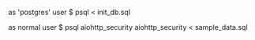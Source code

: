 as 'postgres' user
  $ psql < init_db.sql

as normal user
  $ psql aiohttp_security aiohttp_security < sample_data.sql
